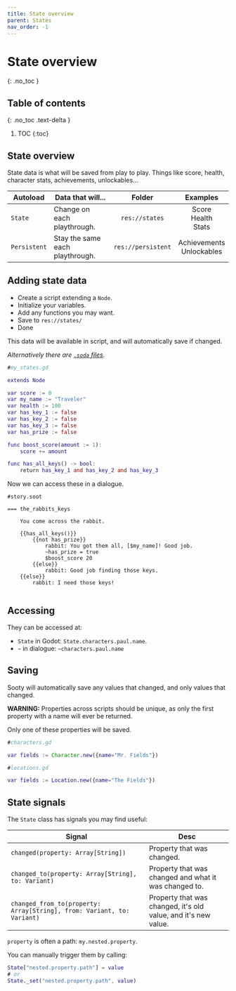 ```yaml
---
title: State overview
parent: States
nav_order: -1
---
```


# State overview
{: .no_toc }

## Table of contents
{: .no_toc .text-delta }

1. TOC
{:toc}

## State overview
State data is what will be saved from play to play. Things like score, health, character stats, achievements, unlockables...

|Autoload|Data that will...|Folder|Examples|
|--------|-----------------|:----:|:------:|
|`State`|Change on each playthrough.|`res://states`|Score<br>Health<br>Stats|
|`Persistent`|Stay the same each playthrough.|`res://persistent`|Achievements<br>Unlockables|



## Adding state data

- Create a script extending a `Node`.
- Initialize your variables.
- Add any functions you may want.
- Save to `res://states/`
- Done

This data will be available in script, and will automatically save if changed.

*Alternatively there are [`.soda` files](/sooty-docs/docs/states/data_files.md).*

```gd
#my_states.gd

extends Node

var score := 0
var my_name := "Traveler"
var health := 100
var has_key_1 := false
var has_key_2 := false
var has_key_3 := false
var has_prize := false

func boost_score(amount := 1):
    score += amount

func has_all_keys() -> bool:
    return has_key_1 and has_key_2 and has_key_3
```

Now we can access these in a dialogue.
<!-- {% raw %} -->

```
#story.soot

=== the_rabbits_keys

    You come across the rabbit.

    {{has_all_keys()}}
        {{not has_prize}}
            rabbit: You got them all, [$my_name]! Good job.
            ~has_prize = true
            $boost_score 20
        {{else}}
            rabbit: Good job finding those keys.
    {{else}}
        rabbit: I need those keys!


```
<!-- {% endraw %} -->

## Accessing

They can be accessed at:
- `State` in Godot: `State.characters.paul.name`.
- `~` in dialogue: `~characters.paul.name`


## Saving
Sooty will automatically save any values that changed, and only values that changed.

**WARNING:** Properties across scripts should be unique, as only the first property with a name will ever be returned.

Only one of these properties will be saved.
```gd
#characters.gd

var fields := Character.new({name="Mr. Fields"})
```
```gd
#locations.gd

var fields := Location.new({name="The Fields"})
```

## State signals
The `State` class has signals you may find useful:  

|Signal|Desc|
|------|----|
|`changed(property: Array[String])`|Property that was changed.|
|`changed_to(property: Array[String], to: Variant)`|Property that was changed and what it was changed to.|
|`changed_from_to(property: Array[String], from: Variant, to: Variant)`|Property that was changed, it's old value, and it's new value.|

`property` is often a path: `my.nested.property`.

You can manually trigger them by calling:
```gd
State["nested.property.path"] = value
# or
State._set("nested.property.path", value)
```
